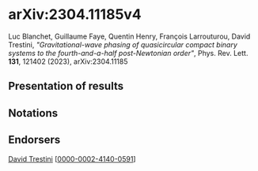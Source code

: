 # arXiv:2304.11185v4

Luc Blanchet, Guillaume Faye, Quentin Henry, François Larrouturou, David Trestini, *"Gravitational-wave phasing of quasicircular compact binary systems to the fourth-and-a-half post-Newtonian order"*, Phys. Rev. Lett. **131**, 121402 (2023), arXiv:2304.11185

## Presentation of results

## Notations

## Endorsers

[David Trestini](https://github.com/davidtrestini) [[0000-0002-4140-0591](https://orcid.org/0000-0002-4140-0591)]


